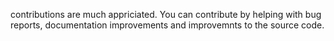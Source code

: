 contributions are much appriciated.
You can contribute by helping with bug reports, documentation improvements and improvemnts to the source code.
